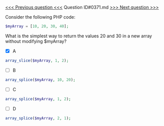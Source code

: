 [<<< Previous question <<<](0370.md)  Question ID#0371.md  [>>> Next question >>>](0372.md) 

Consider the following PHP code:

```php
$myArray = [10, 20, 30, 40];
```
What is the simplest way to return the values 20 and 30 in a new array without modifying $myArray?

- [x] A
```php
array_slice($myArray, 1, 2);
```

- [ ] B
```php
array_splice($myArray, 10, 20);
```

- [ ] C
```php
array_splice($myArray, 1, 2);
```

- [ ] D
```php
array_splice($myArray, 2, 1);
```

